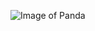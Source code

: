 ![Image of Panda](https://www.google.com/url?sa=i&url=https%3A%2F%2Fwww.clipartmax.com%2Fmiddle%2Fm2i8Z5i8m2b1G6Z5_image-result-for-panda-png-giant-panda%2F&psig=AOvVaw2nrKY1FbF4sZa90De0K69V&ust=1629932865061000&source=images&cd=vfe&ved=0CAsQjRxqFwoTCJCMxp_jyvICFQAAAAAdAAAAABAD)
